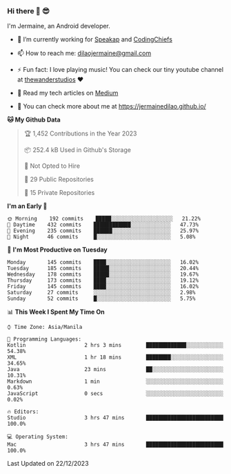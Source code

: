 ### Hi there 👋 😎
I'm Jermaine, an Android developer.

- 🔭 I’m currently working for [Speakap](https://www.speakap.com/) and [CodingChiefs](https://codingchiefs.com/en/)

- 📫 How to reach me: dilaojermaine@gmail.com

- ⚡ Fun fact: I love playing music! You can check our tiny youtube channel at [thewanderstudios](https://www.youtube.com/thewanderstudios) ♥️

- 📖 Read my tech articles on [Medium](https://jermainedilao.medium.com/)

- 👀 You can check more about me at https://jermainedilao.github.io/

<!--
**jermainedilao/jermainedilao** is a ✨ _special_ ✨ repository because its `README.md` (this file) appears on your GitHub profile.

Here are some ideas to get you started:

- 🔭 I’m currently working on ...
- 🌱 I’m currently learning ...
- 👯 I’m looking to collaborate on ...
- 🤔 I’m looking for help with ...
- 💬 Ask me about ...
- 📫 How to reach me: ...
- 😄 Pronouns: ...
- ⚡ Fun fact: ...
-->

<!--START_SECTION:waka-->
**🐱 My Github Data** 

> 🏆 1,452 Contributions in the Year 2023
 > 
> 📦 252.4 kB Used in Github's Storage 
 > 
> 🚫 Not Opted to Hire
 > 
> 📜 29 Public Repositories 
 > 
> 🔑 15 Private Repositories  
 > 
**I'm an Early 🐤** 

```text
🌞 Morning    192 commits    █████░░░░░░░░░░░░░░░░░░░░   21.22% 
🌆 Daytime    432 commits    ████████████░░░░░░░░░░░░░   47.73% 
🌃 Evening    235 commits    ██████░░░░░░░░░░░░░░░░░░░   25.97% 
🌙 Night      46 commits     █░░░░░░░░░░░░░░░░░░░░░░░░   5.08%

```
📅 **I'm Most Productive on Tuesday** 

```text
Monday       145 commits    ████░░░░░░░░░░░░░░░░░░░░░   16.02% 
Tuesday      185 commits    █████░░░░░░░░░░░░░░░░░░░░   20.44% 
Wednesday    178 commits    █████░░░░░░░░░░░░░░░░░░░░   19.67% 
Thursday     173 commits    ████░░░░░░░░░░░░░░░░░░░░░   19.12% 
Friday       145 commits    ████░░░░░░░░░░░░░░░░░░░░░   16.02% 
Saturday     27 commits     ░░░░░░░░░░░░░░░░░░░░░░░░░   2.98% 
Sunday       52 commits     █░░░░░░░░░░░░░░░░░░░░░░░░   5.75%

```


📊 **This Week I Spent My Time On** 

```text
⌚︎ Time Zone: Asia/Manila

💬 Programming Languages: 
Kotlin                   2 hrs 3 mins        █████████████░░░░░░░░░░░░   54.38% 
XML                      1 hr 18 mins        ████████░░░░░░░░░░░░░░░░░   34.65% 
Java                     23 mins             ██░░░░░░░░░░░░░░░░░░░░░░░   10.31% 
Markdown                 1 min               ░░░░░░░░░░░░░░░░░░░░░░░░░   0.63% 
JavaScript               0 secs              ░░░░░░░░░░░░░░░░░░░░░░░░░   0.02%

🔥 Editors: 
Studio                   3 hrs 47 mins       █████████████████████████   100.0%

💻 Operating System: 
Mac                      3 hrs 47 mins       █████████████████████████   100.0%

```


 Last Updated on 22/12/2023
<!--END_SECTION:waka-->
